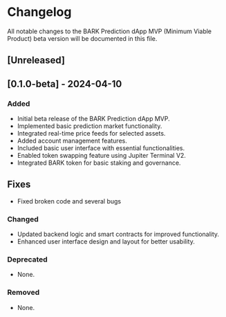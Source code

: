 # Changelog

All notable changes to the BARK Prediction dApp MVP (Minimum Viable Product) beta version will be documented in this file.

## [Unreleased]

## [0.1.0-beta] - 2024-04-10
### Added
- Initial beta release of the BARK Prediction dApp MVP.
- Implemented basic prediction market functionality.
- Integrated real-time price feeds for selected assets.
- Added account management features.
- Included basic user interface with essential functionalities.
- Enabled token swapping feature using Jupiter Terminal V2.
- Integrated BARK token for basic staking and governance.

## Fixes
- Fixed broken code and several bugs

### Changed
- Updated backend logic and smart contracts for improved functionality.
- Enhanced user interface design and layout for better usability.

### Deprecated
- None.

### Removed
- None.
